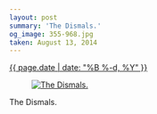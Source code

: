 ```yaml
---
layout: post
summary: 'The Dismals.'
og_image: 355-968.jpg
taken: August 13, 2014
---
```


<div class="post">
 <time>
  <a href="/355">
   {{ page.date | date: "%B %-d, %Y" }}
  </a>
 </time>
 <a href="/355">
  <figure data-taken="8/13/2014">
   <img alt="The Dismals." sizes="(min-width: 700px) 50vw, calc(100vw - 2rem)" src="{{ site.assets_url }}/355-484.jpg" srcset="{{ site.assets_url }}/355-968.jpg 968w, {{ site.assets_url }}/355-726.jpg 726w, {{ site.assets_url }}/355-484.jpg 484w, {{ site.assets_url }}/355-242.jpg 242w"/>
  </figure>
 </a>
 <span>
  The Dismals.
 </span>
</div>
